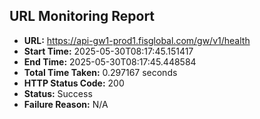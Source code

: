 ## URL Monitoring Report

- **URL:** https://api-gw1-prod1.fisglobal.com/gw/v1/health
- **Start Time:** 2025-05-30T08:17:45.151417
- **End Time:** 2025-05-30T08:17:45.448584
- **Total Time Taken:** 0.297167 seconds
- **HTTP Status Code:** 200
- **Status:** Success
- **Failure Reason:** N/A
